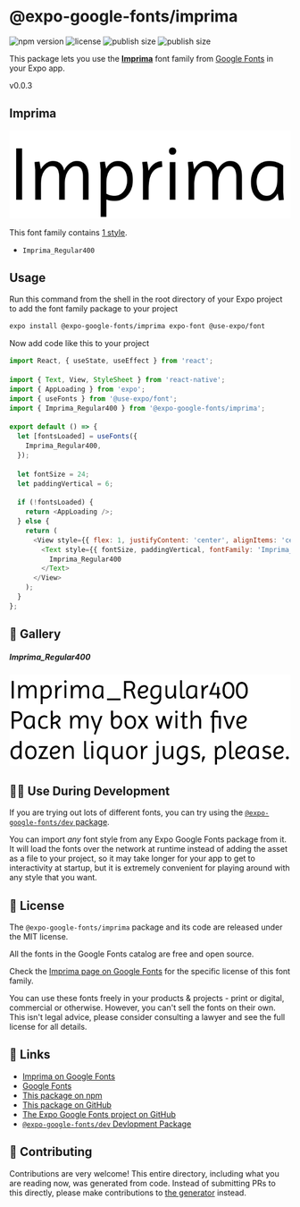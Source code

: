 # @expo-google-fonts/imprima

![npm version](https://flat.badgen.net/npm/v/@expo-google-fonts/imprima)
![license](https://flat.badgen.net/github/license/expo/google-fonts)
![publish size](https://flat.badgen.net/packagephobia/install/@expo-google-fonts/imprima)
![publish size](https://flat.badgen.net/packagephobia/publish/@expo-google-fonts/imprima)

This package lets you use the [**Imprima**](https://fonts.google.com/specimen/Imprima) font family from [Google Fonts](https://fonts.google.com/) in your Expo app.

v0.0.3

## Imprima

![Imprima](./font-family.png)

This font family contains [1 style](#-gallery).

- `Imprima_Regular400`

## Usage

Run this command from the shell in the root directory of your Expo project to add the font family package to your project
```sh
expo install @expo-google-fonts/imprima expo-font @use-expo/font
```

Now add code like this to your project
```js
import React, { useState, useEffect } from 'react';

import { Text, View, StyleSheet } from 'react-native';
import { AppLoading } from 'expo';
import { useFonts } from '@use-expo/font';
import { Imprima_Regular400 } from '@expo-google-fonts/imprima';

export default () => {
  let [fontsLoaded] = useFonts({
    Imprima_Regular400,
  });

  let fontSize = 24;
  let paddingVertical = 6;

  if (!fontsLoaded) {
    return <AppLoading />;
  } else {
    return (
      <View style={{ flex: 1, justifyContent: 'center', alignItems: 'center' }}>
        <Text style={{ fontSize, paddingVertical, fontFamily: 'Imprima_Regular400' }}>
          Imprima_Regular400
        </Text>
      </View>
    );
  }
};

```

## 🔡 Gallery

##### Imprima_Regular400
![Imprima_Regular400](./40a584db206f3a44197d5245155bcca66a72cf6c2dd346e78ca4b30b36af92b4.ttf.png)


## 👩‍💻 Use During Development

If you are trying out lots of different fonts, you can try using the [`@expo-google-fonts/dev` package](https://github.com/expo/google-fonts/tree/master/font-packages/dev#readme).

You can import *any* font style from any Expo Google Fonts package from it. It will load the fonts
over the network at runtime instead of adding the asset as a file to your project, so it may take longer
for your app to get to interactivity at startup, but it is extremely convenient
for playing around with any style that you want.

## 📖 License

The `@expo-google-fonts/imprima` package and its code are released under the MIT license.

All the fonts in the Google Fonts catalog are free and open source.

Check the [Imprima page on Google Fonts](https://fonts.google.com/specimen/Imprima) for the specific license of this font family.

You can use these fonts freely in your products & projects - print or digital, commercial or otherwise. However, you can't sell the fonts on their own. This isn't legal advice, please consider consulting a lawyer and see the full license for all details.

## 🔗 Links

- [Imprima on Google Fonts](https://fonts.google.com/specimen/Imprima)
- [Google Fonts](https://fonts.google.com/)
- [This package on npm](https://www.npmjs.com/package/@expo-google-fonts/imprima)
- [This package on GitHub](https://github.com/expo/google-fonts/tree/master/font-packages/imprima)
- [The Expo Google Fonts project on GitHub](https://github.com/expo/google-fonts)
- [`@expo-google-fonts/dev` Devlopment Package](https://github.com/expo/google-fonts/tree/master/font-packages/dev)


## 🤝 Contributing

Contributions are very welcome! This entire directory, including what you are reading now, was generated from code. Instead of submitting PRs to this directly, please make contributions to [the generator](https://github.com/expo/google-fonts/tree/master/packages/generator) instead.
